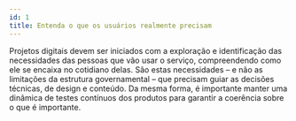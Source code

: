 ```yaml
---
id: 1
title: Entenda o que os usuários realmente precisam
---
```


Projetos digitais devem ser iniciados com a exploração e identificação das necessidades das pessoas que vão usar o serviço, compreendendo como ele se encaixa no cotidiano delas. São estas necessidades – e não as limitações da estrutura governamental – que precisam guiar as decisões técnicas, de design e conteúdo. Da mesma forma, é importante manter uma dinâmica de testes contínuos dos produtos para garantir a coerência sobre o que é importante.

<!--
#### checklist
1. Early in the project, spend time with current and prospective users of the service
2. Use a range of qualitative and quantitative user research methods to determine people’s goals, needs, and behaviors; be thoughtful about the time spent
3. Test prototypes of possible solutions with real people, in the field if possible
4. Document the findings about user goals, needs, behaviors, and preferences
5. Share findings with the team and agency leadership
6. Create a prioritized list of user stories, which are short descriptions of the goals the user is trying to accomplish
7. As the digital service is being built, regularly test it with potential users to ensure it will meet peoples’ needs

#### key questions
- What user needs will this service address?
- Why does the user want or need this service?
- Who are your key users?
- Which people will have the most difficulty with your service?
- What research methods were used?
- What were the key findings from users’ current experience?
- How were the findings documented? Where can future team members access the documentation?
- How often are you testing with real people?
-->